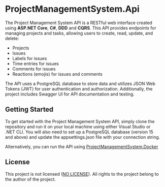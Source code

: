 # ProjectManagementSystem.Api

The Project Management System API is a RESTful web interface created using **ASP.NET Core**, **C#**, **DDD** and **CQRS**. This API provides endpoints for managing projects and tasks, allowing users to create, read, update, and delete:

- Projects
- Issues
- Labels for issues
- Time entries for issues
- Comments for issues
- Reactions (emojis) for issues and comments

The API uses a PostgreSQL database to store data and utilizes JSON Web Tokens (JWT) for user authentication and authorization. Additionally, the project includes Swagger UI for API documentation and testing.

## Getting Started
To get started with the Project Management System API, simply clone the repository and run it on your local machine using either Visual Studio or .NET CLI. You will also need to set up a PostgreSQL database (version 15 and above) and update the appsettings.json file with your connection string.

Alternatively, you can run the API using [ProjectManagementSystem.Docker](https://github.com/gradovenko/ProjectManagementSystem.Docker)

## License
This project is not licensed ([NO LICENSE](NOLICENSE)). All rights to the project belong to the author of the project.
